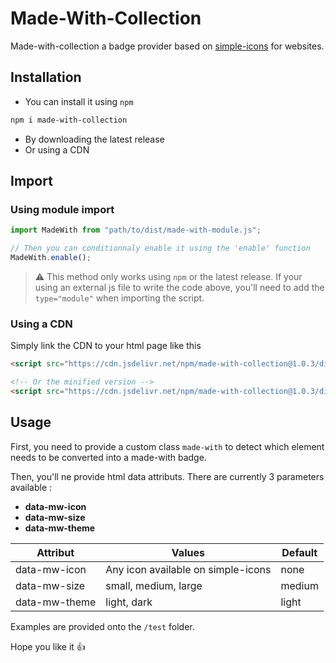 # Made-With-Collection

Made-with-collection a badge provider based on [simple-icons](https://github.com/simple-icons/simple-icons) for websites.

## Installation

- You can install it using `npm`

```bash
npm i made-with-collection
```

- By downloading the latest release
- Or using a CDN

## Import

### Using module import

```js
import MadeWith from "path/to/dist/made-with-module.js";

// Then you can conditionnaly enable it using the 'enable' function
MadeWith.enable();
```

> ⚠ This method only works using `npm` or the latest release. If your using an external js file to write the code above, you'll need to add the `type="module"` when importing the script.

### Using a CDN

Simply link the CDN to your html page like this

```html
<script src="https://cdn.jsdelivr.net/npm/made-with-collection@1.0.3/dist/made-with.js"></script>

<!-- Or the minified version -->
<script src="https://cdn.jsdelivr.net/npm/made-with-collection@1.0.3/dist/made-with.js"></script>
```

## Usage

First, you need to provide a custom class `made-with` to detect which element needs to be converted into a made-with badge.

Then, you'll ne provide html data attributs. There are currently 3 parameters available : 

- **data-mw-icon**
- **data-mw-size**
- **data-mw-theme**

| Attribut | Values | Default |
| -------- | ------ | ------- |
|data-mw-icon| Any icon available on simple-icons|none
|data-mw-size| small, medium, large| medium|
data-mw-theme | light, dark | light|


Examples are provided onto the `/test` folder.

Hope you like it 👍